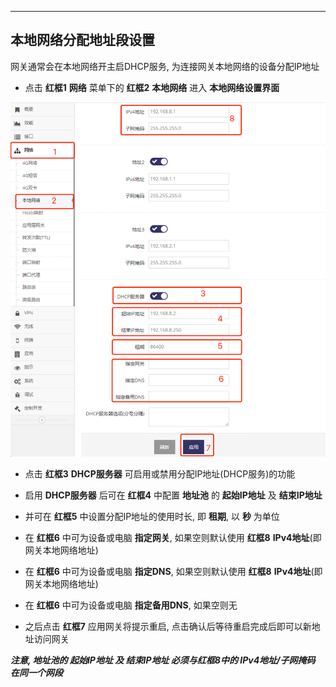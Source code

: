 ***

## 本地网络分配地址段设置

网关通常会在本地网络开主启DHCP服务, 为连接网关本地网络的设备分配IP地址

- 点击 **红框1** **网络** 菜单下的 **红框2** **本地网络** 进入 **本地网络设置界面**

![avatar](./dhcps_cn.jpg) 

- 点击 **红框3** **DHCP服务器** 可启用或禁用分配IP地址(DHCP服务)的功能

- 启用 **DHCP服务器** 后可在 **红框4** 中配置 **地址池** 的 **起始IP地址** 及 **结束IP地址** 

- 并可在 **红框5** 中设置分配IP地址的使用时长, 即 **租期**, 以 **秒** 为单位

- 在 **红框6** 中可为设备或电脑 **指定网关**, 如果空则默认使用 **红框8** **IPv4地址**(即网关本地网络地址)

- 在 **红框6** 中可为设备或电脑 **指定DNS**, 如果空则默认使用 **红框8** **IPv4地址**(即网关本地网络地址)

- 在 **红框6** 中可为设备或电脑 **指定备用DNS**, 如果空则无

- 之后点击 **红框7** 应用网关将提示重启, 点击确认后等待重启完成后即可以新地址访问网关

***注意, 地址池的 起始IP地址 及 结束IP地址 必须与红框8中的 IPv4地址/子网掩码 在同一个网段***
